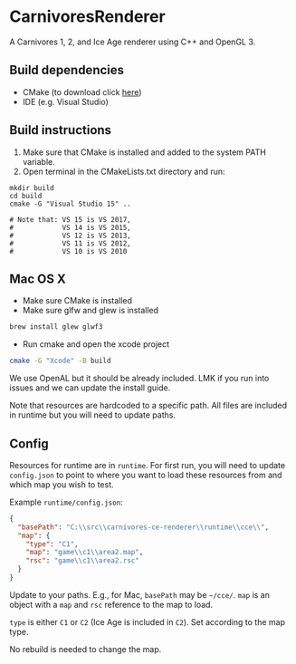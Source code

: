 # CarnivoresRenderer

A Carnivores 1, 2, and Ice Age renderer using C++ and OpenGL 3.

## Build dependencies
 - CMake (to download click [here](https://cmake.org/download/))
 - IDE (e.g. Visual Studio)

## Build instructions

1. Make sure that CMake is installed and added to the system PATH variable.
2. Open terminal in the CMakeLists.txt directory and run:
 ```
 mkdir build
 cd build
 cmake -G "Visual Studio 15" ..

 # Note that: VS 15 is VS 2017, 
 #            VS 14 is VS 2015, 
 #            VS 12 is VS 2013,
 #            VS 11 is VS 2012,
 #            VS 10 is VS 2010
 ```

## Mac OS X

- Make sure CMake is installed
- Make sure glfw and glew is installed

```sh
brew install glew glwf3
```

- Run cmake and open the xcode project

```sh
cmake -G "Xcode" -B build
```

We use OpenAL but it should be already included. LMK if you run into issues and we can update the install guide.

Note that resources are hardcoded to a specific path. All files are included in runtime but you will need to update paths.

## Config

Resources for runtime are in `runtime`. For first run, you will need to update `config.json` to point to where you want to load these resources from and which map you wish to test.

Example `runtime/config.json`:

```json
{
  "basePath": "C:\\src\\carnivores-ce-renderer\\runtime\\cce\\",
  "map": {
    "type": "C1",
    "map": "game\\c1\\area2.map",
    "rsc": "game\\c1\\area2.rsc"
  }
}
```

Update to your paths. E.g., for Mac, `basePath` may be `~/cce/`.
`map` is an object with a `map` and `rsc` reference to the map to load.

`type` is either `C1` or `C2` (Ice Age is included in `C2`). Set according to the map type.

No rebuild is needed to change the map.
